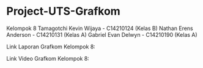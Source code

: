 # Project-UTS-Grafkom
Kelompok 8 Tamagotchi
Kevin Wijaya - C14210124 (Kelas B)
Nathan Erens Anderson - C14210131 (Kelas A)
Gabriel Evan Delwyn - C14210190 (Kelas A)

Link Laporan Grafkom Kelompok 8:

Link Video Grafkom Kelompok 8:
